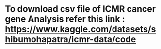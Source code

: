 # To download csv file of ICMR cancer gene Analysis refer this link : https://www.kaggle.com/datasets/shibumohapatra/icmr-data/code
